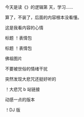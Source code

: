 

今天是读《》的逻辑第 天，学习……

算了，不装了，后面的内容根本没看懂。

这是我看内容的心情

标题
！表情包


标题
！表情包

佛祖图片

不要被世俗的情绪干扰

突然发现大悲咒还挺好听的

！大悲咒 b 站链接

动感一点的版本

！DJ 版




